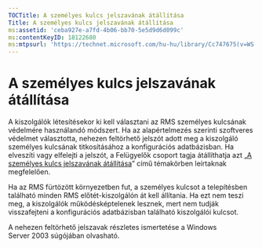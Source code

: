 ```yaml
---
TOCTitle: A személyes kulcs jelszavának átállítása
Title: A személyes kulcs jelszavának átállítása
ms:assetid: 'ceba927e-a7fd-4b06-bb70-5e5d9d6d099c'
ms:contentKeyID: 18122680
ms:mtpsurl: 'https://technet.microsoft.com/hu-hu/library/Cc747675(v=WS.10)'
---
```


A személyes kulcs jelszavának átállítása
========================================

A kiszolgálók létesítésekor ki kell választani az RMS személyes kulcsának védelmére használandó módszert. Ha az alapértelmezés szerinti szoftveres védelmet választotta, nehezen feltörhető jelszót adott meg a kiszolgáló személyes kulcsának titkosításához a konfigurációs adatbázisban. Ha elveszíti vagy elfelejti a jelszót, a Felügyelők csoport tagja átállíthatja azt „[A személyes kulcs jelszavának átállítása](https://technet.microsoft.com/f71df255-fe19-4e07-810e-87309a5e8e88)” című témakörben leírtaknak megfelelően.

Ha az RMS fürtözött környezetben fut, a személyes kulcsot a telepítésben található minden RMS előtét-kiszolgálón át kell állítania. Ha ezt nem teszi meg, a kiszolgálók működésképtelenek lesznek, mert nem tudják visszafejteni a konfigurációs adatbázisban található kiszolgálói kulcsot.

A nehezen feltörhető jelszavak részletes ismertetése a Windows Server 2003 súgójában olvasható.
